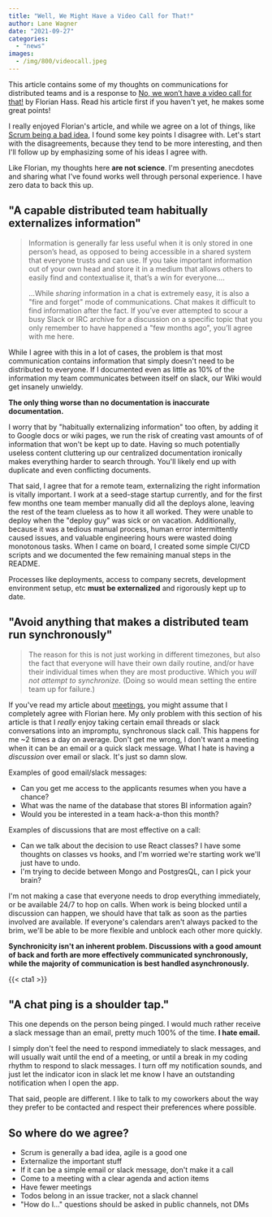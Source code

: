 ```yaml
---
title: "Well, We Might Have a Video Call for That!"
author: Lane Wagner
date: "2021-09-27"
categories: 
  - "news"
images:
  - /img/800/videocall.jpeg
---
```


This article contains some of my thoughts on communications for distributed teams and is a response to [No, we won’t have a video call for that!](https://xahteiwi.eu/resources/presentations/no-we-wont-have-a-video-call-for-that/) by Florian Hass. Read his article first if you haven't yet, he makes some great points!

I really enjoyed Florian's article, and while we agree on a lot of things, like [Scrum being a bad idea](https://wagslane.dev/posts/leave-scrum-to-rugby/), I found some key points I disagree with. Let's start with the disagreements, because they tend to be more interesting, and then I'll follow up by emphasizing some of his ideas I agree with.

Like Florian, my thoughts here **are not science**. I'm presenting anecdotes and sharing what I've found works well through personal experience. I have zero data to back this up.

## "A capable distributed team habitually externalizes information"

> Information is generally far less useful when it is only stored in one person’s head, as opposed to being accessible in a shared system that everyone trusts and can use. If you take important information out of your own head and store it in a medium that allows others to easily find and contextualise it, that’s a win for everyone....
> 
> ...While _sharing_ information in a chat is extremely easy, it is also a "fire and forget" mode of communications. Chat makes it difficult to find information after the fact. If you’ve ever attempted to scour a busy Slack or IRC archive for a discussion on a specific topic that you only remember to have happened a "few months ago", you’ll agree with me here.

While I agree with this in a lot of cases, the problem is that most communication contains information that simply doesn't need to be distributed to everyone. If I documented even as little as 10% of the information my team communicates between itself on slack, our Wiki would get insanely unwieldy.

**The only thing worse than no documentation is inaccurate documentation.**

I worry that by "habitually externalizing information" too often, by adding it to Google docs or wiki pages, we run the risk of creating vast amounts of of information that won't be kept up to date. Having so much potentially useless content cluttering up our centralized documentation ironically makes everything harder to search through. You'll likely end up with duplicate and even conflicting documents.

That said, I agree that for a remote team, externalizing the right information is vitally important. I work at a seed-stage startup currently, and for the first few months one team member manually did all the deploys alone, leaving the rest of the team clueless as to how it all worked. They were unable to deploy when the "deploy guy" was sick or on vacation. Additionally, because it was a tedious manual process, human error intermittently caused issues, and valuable engineering hours were wasted doing monotonous tasks. When I came on board, I created some simple CI/CD scripts and we documented the few remaining manual steps in the README.

Processes like deployments, access to company secrets, development environment setup, etc **must be externalized** and rigorously kept up to date.

## "Avoid anything that makes a distributed team run synchronously"

> The reason for this is not just working in different timezones, but also the fact that everyone will have their own daily routine, and/or have their individual times when they are most productive. Which you _will not attempt to synchronize._ (Doing so would mean setting the entire team up for failure.)

If you've read my article about [meetings](/misc/too-many-meetings/), you might assume that I completely agree with Florian here. My only problem with this section of his article is that I _really_ enjoy taking certain email threads or slack conversations into an impromptu, synchronous slack call. This happens for me ~2 times a day on average. Don't get me wrong, I don't want a meeting when it can be an email or a quick slack message. What I hate is having a _discussion_ over email or slack. It's just so damn slow.

Examples of good email/slack messages:

- Can you get me access to the applicants resumes when you have a chance?
- What was the name of the database that stores BI information again?
- Would you be interested in a team hack-a-thon this month?

Examples of discussions that are most effective on a call:

- Can we talk about the decision to use React classes? I have some thoughts on classes vs hooks, and I'm worried we're starting work we'll just have to undo.
- I'm trying to decide between Mongo and PostgresQL, can I pick your brain?

I'm not making a case that everyone needs to drop everything immediately, or be available 24/7 to hop on calls. When work is being blocked until a discussion can happen, we should have that talk as soon as the parties involved are available. If everyone's calendars aren't always packed to the brim, we'll be able to be more flexible and unblock each other more quickly.

**Synchronicity isn't an inherent problem. Discussions with a good amount of back and forth are more effectively communicated synchronously, while the majority of communication is best handled asynchronously.**

{{< cta1 >}}

## "A chat ping is a shoulder tap."

This one depends on the person being pinged. I would much rather receive a slack message than an email, pretty much 100% of the time. **I hate email.**

I simply don't feel the need to respond immediately to slack messages, and will usually wait until the end of a meeting, or until a break in my coding rhythm to respond to slack messages. I turn off my notification sounds, and just let the indicator icon in slack let me know I have an outstanding notification when I open the app.

That said, people are different. I like to talk to my coworkers about the way they prefer to be contacted and respect their preferences where possible.

## So where do we agree?

- Scrum is generally a bad idea, agile is a good one
- Externalize the important stuff
- If it can be a simple email or slack message, don't make it a call
- Come to a meeting with a clear agenda and action items
- Have fewer meetings
- Todos belong in an issue tracker, not a slack channel
- "How do I..." questions should be asked in public channels, not DMs
